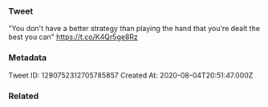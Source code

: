### Tweet
"You don't have a better strategy than playing the hand that you're dealt the best you can" https://t.co/K4Qr5ge8Rz

### Metadata
Tweet ID: 1290752312705785857
Created At: 2020-08-04T20:51:47.000Z

### Related

